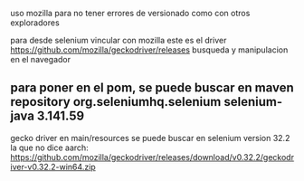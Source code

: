uso mozilla para no tener errores de versionado como con otros exploradores

para desde selenium vincular con mozilla este es el driver
https://github.com/mozilla/geckodriver/releases
busqueda y manipulacion en el navegador


para poner en el pom, se puede buscar en maven repository
<dependency>
			<groupId>org.seleniumhq.selenium</groupId>
			<artifactId>selenium-java</artifactId>
			<version>3.141.59</version>
</dependency>
------
gecko driver en main/resources se puede buscar en selenium
version 32.2 la que no dice aarch:
https://github.com/mozilla/geckodriver/releases/download/v0.32.2/geckodriver-v0.32.2-win64.zip
